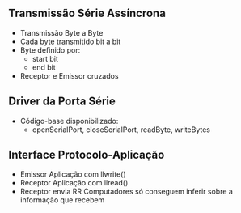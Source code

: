 ## Transmissão Série Assíncrona
 - Transmissão Byte a Byte
 - Cada byte transmitido bit a bit
 - Byte definido por:
	 - start bit
	 - end bit
 - Receptor e Emissor cruzados

## Driver da Porta Série
 - Código-base disponibilizado:
	 -  openSerialPort, closeSerialPort, readByte, writeBytes


## Interface Protocolo-Aplicação
 - Emissor Aplicação com llwrite()
 - Receptor Aplicação com llread()
 - Receptor envia RR
Computadores só conseguem inferir sobre a informação que recebem